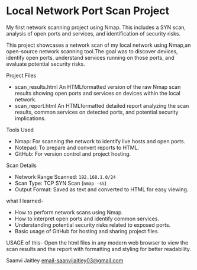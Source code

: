 # Local Network Port Scan Project
My first network scanning project using Nmap. This includes a SYN scan, analysis of open ports and services, and identification of security risks.

This project showcases a network scan of my local network using Nmap,an open-source network scanning tool.The goal was to discover devices, identify open ports, understand services running on those ports, and evaluate potential security risks.

Project Files
- scan_results.html
  An HTMLformatted version of the raw Nmap scan results showing open ports and services on devices within the local network.
- scan_report.html
  An HTMLformatted detailed report analyzing the scan results, common services on detected ports, and potential security implications.

 Tools Used
- Nmap: For scanning the network to identify live hosts and open ports.
- Notepad: To prepare and convert reports to HTML.
- GitHub: For version control and project hosting.

Scan Details

- Network Range Scanned: `192.168.1.0/24`
- Scan Type: TCP SYN Scan (`nmap -sS`)
- Output Format: Saved as text and converted to HTML for easy viewing.

what I learned-
- How to perform network scans using Nmap.
- How to interpret open ports and identify common services.
- Understanding potential security risks related to exposed ports.
- Basic usage of GitHub for hosting and sharing project files.
  
USAGE of this-
Open the html files in any modern web browser to view the scan results and the report with formatting and styling for better readability.

Saanvi Jaitley 
email-saanvijaitley03@gmail.com
